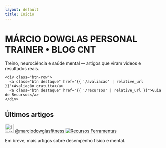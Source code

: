 ```yaml
---
layout: default
title: Início
---
```


<div class="hero" style="background-image:url('{{ "/assets/hero.jpg" | relative_url }}')">
  <div class="hero-inner">
    <h1>MÁRCIO DOWGLAS PERSONAL TRAINER • BLOG CNT</h1>
    <p>Treino, neurociência e saúde mental — artigos que viram vídeos e resultados reais.</p>

    <div class="btn-row">
      <a class="btn destaque" href="{{ '/avaliacao' | relative_url }}">Avaliação gratuita</a>
      <a class="btn destaque" href="{{ '/recursos' | relative_url }}">Guia de Recursos</a>
    </div>
  </div>
</div>

<section class="ultimos">
  <h2>Últimos artigos</h2>

  <div class="social-area">
    <a href="https://www.instagram.com/marciodowglasfitness" target="_blank" class="social-link">
      <img src="{{ '/assets/instagram.svg' | relative_url }}" alt="Instagram" width="28" height="28">
      <span>@marciodowglasfitness</span>
    </a>
    <a href="{{ '/recursos' | relative_url }}" class="social-link recurso-link">
      <img src="{{ '/assets/recursos.svg' | relative_url }}" alt="Recursos">
      <span>Ferramentas</span>
    </a>
  </div>

  <p>Em breve, mais artigos sobre desempenho físico e mental.</p>
</section>
